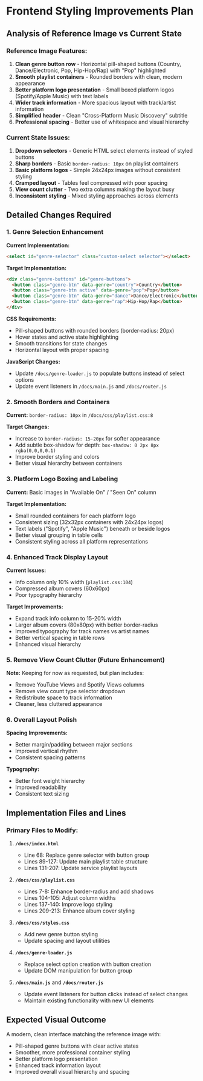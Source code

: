 # Frontend Styling Improvements Plan

## Analysis of Reference Image vs Current State

### Reference Image Features:
1. **Clean genre button row** - Horizontal pill-shaped buttons (Country, Dance/Electronic, Pop, Hip-Hop/Rap) with "Pop" highlighted
2. **Smooth playlist containers** - Rounded borders with clean, modern appearance
3. **Better platform logo presentation** - Small boxed platform logos (Spotify/Apple Music) with text labels
4. **Wider track information** - More spacious layout with track/artist information
5. **Simplified header** - Clean "Cross-Platform Music Discovery" subtitle
6. **Professional spacing** - Better use of whitespace and visual hierarchy

### Current State Issues:
1. **Dropdown selectors** - Generic HTML select elements instead of styled buttons
2. **Sharp borders** - Basic `border-radius: 10px` on playlist containers
3. **Basic platform logos** - Simple 24x24px images without consistent styling
4. **Cramped layout** - Tables feel compressed with poor spacing
5. **View count clutter** - Two extra columns making the layout busy
6. **Inconsistent styling** - Mixed styling approaches across elements

## Detailed Changes Required

### 1. Genre Selection Enhancement
**Current Implementation:**
```html
<select id="genre-selector" class="custom-select selector"></select>
```

**Target Implementation:**
```html
<div class="genre-buttons" id="genre-buttons">
  <button class="genre-btn" data-genre="country">Country</button>
  <button class="genre-btn active" data-genre="pop">Pop</button>
  <button class="genre-btn" data-genre="dance">Dance/Electronic</button>
  <button class="genre-btn" data-genre="rap">Hip-Hop/Rap</button>
</div>
```

**CSS Requirements:**
- Pill-shaped buttons with rounded borders (border-radius: 20px)
- Hover states and active state highlighting
- Smooth transitions for state changes
- Horizontal layout with proper spacing

**JavaScript Changes:**
- Update `/docs/genre-loader.js` to populate buttons instead of select options
- Update event listeners in `/docs/main.js` and `/docs/router.js`

### 2. Smooth Borders and Containers
**Current:** `border-radius: 10px` in `/docs/css/playlist.css:8`

**Target Changes:**
- Increase to `border-radius: 15-20px` for softer appearance
- Add subtle box-shadow for depth: `box-shadow: 0 2px 8px rgba(0,0,0,0.1)`
- Improve border styling and colors
- Better visual hierarchy between containers

### 3. Platform Logo Boxing and Labeling
**Current:** Basic images in "Available On" / "Seen On" column

**Target Implementation:**
- Small rounded containers for each platform logo
- Consistent sizing (32x32px containers with 24x24px logos)
- Text labels ("Spotify", "Apple Music") beneath or beside logos
- Better visual grouping in table cells
- Consistent styling across all platform representations

### 4. Enhanced Track Display Layout
**Current Issues:**
- Info column only 10% width (`playlist.css:104`)
- Compressed album covers (60x60px)
- Poor typography hierarchy

**Target Improvements:**
- Expand track info column to 15-20% width
- Larger album covers (80x80px) with better border-radius
- Improved typography for track names vs artist names
- Better vertical spacing in table rows
- Enhanced visual hierarchy

### 5. Remove View Count Clutter (Future Enhancement)
**Note:** Keeping for now as requested, but plan includes:
- Remove YouTube Views and Spotify Views columns
- Remove view count type selector dropdown
- Redistribute space to track information
- Cleaner, less cluttered appearance

### 6. Overall Layout Polish
**Spacing Improvements:**
- Better margin/padding between major sections
- Improved vertical rhythm
- Consistent spacing patterns

**Typography:**
- Better font weight hierarchy
- Improved readability
- Consistent text sizing

## Implementation Files and Lines

### Primary Files to Modify:
1. **`/docs/index.html`**
   - Line 68: Replace genre selector with button group
   - Lines 89-127: Update main playlist table structure
   - Lines 131-207: Update service playlist layouts

2. **`/docs/css/playlist.css`**
   - Lines 7-8: Enhance border-radius and add shadows
   - Lines 104-105: Adjust column widths
   - Lines 137-140: Improve logo styling
   - Lines 209-213: Enhance album cover styling

3. **`/docs/css/styles.css`**
   - Add new genre button styling
   - Update spacing and layout utilities

4. **`/docs/genre-loader.js`**
   - Replace select option creation with button creation
   - Update DOM manipulation for button group

5. **`/docs/main.js`** and **`/docs/router.js`**
   - Update event listeners for button clicks instead of select changes
   - Maintain existing functionality with new UI elements

## Expected Visual Outcome
A modern, clean interface matching the reference image with:
- Pill-shaped genre buttons with clear active states
- Smoother, more professional container styling
- Better platform logo presentation
- Enhanced track information layout
- Improved overall visual hierarchy and spacing